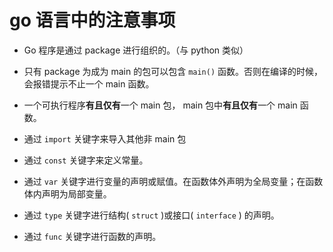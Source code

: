 # go 语言中的注意事项

+ Go 程序是通过 package 进行组织的。（与 python 类似）
+ 只有 package 为成为 main 的包可以包含 `main()` 函数。否则在编译的时候，会报错提示不止一个 main 函数。
+ 一个可执行程序**有且仅有**一个 main 包， main 包中**有且仅有**一个 main 函数。


+ 通过 `import` 关键字来导入其他非 main 包
+ 通过 `const` 关键字来定义常量。
+ 通过 `var` 关键字进行变量的声明或赋值。在函数体外声明为全局变量；在函数体内声明为局部变量。
+ 通过 `type` 关键字进行结构( `struct` )或接口( `interface` ) 的声明。
+ 通过 `func` 关键字进行函数的声明。

